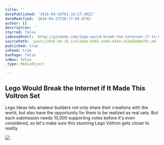 ```yaml
---
title: ''
datePublished: '2016-04-26T01:33:27.302Z'
dateModified: '2016-04-23T20:17:04.074Z'
author: []
description: ''
starred: false
isBasedOnUrl: 'http://gizmodo.com/lego-would-break-the-internet-if-it-made-this-voltron-s-1772526744'
sourcePath: _posts/2016-04-26-1c4124ee-8381-4e84-8424-154a02b8479c.md
published: true
inFeed: true
hasPage: false
inNav: false
_type: MediaObject

---
```

<article style=""><h1>Lego Would Break the Internet if It Made This Voltron Set</h1><p>Lego Ideas lets amateur builders not only share their creations with the world, but also have the opportunity for them to be realized as real sets. But each submission needs 10,000 supporting votes before it's even considered, so let's make sure this stunning Lego Voltron gets closer to reality.</p><img src="http://i.kinja-img.com/gawker-media/image/upload/s--0Zuh8uXS--/c_scale,fl_progressive,q_80,w_800/nwlmszdgk8yikyx0cjvr.jpg" /></article>
